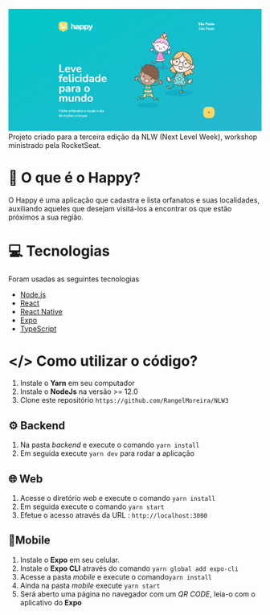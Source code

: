 ![Tela Inicial da aplicação Happy](https://raw.githubusercontent.com/RangelMoreira/NLW3/main/Imagem%20de%20apresenta%C3%A7%C3%A3o.png)
Projeto criado para a terceira edição da NLW (Next Level Week), workshop ministrado pela RocketSeat.

# 👶 O que é o Happy? 

O Happy é uma aplicação que cadastra e lista orfanatos e suas localidades, auxiliando aqueles que desejam visitá-los a encontrar os que estão próximos a sua região.

# 💻 Tecnologias

Foram usadas as seguintes tecnologias

-   [Node.js](https://nodejs.org/en/)
-   [React](https://reactjs.org/)
-   [React Native](https://facebook.github.io/react-native/)
-   [Expo](https://expo.io/)
-   [TypeScript](https://www.typescriptlang.org/)

# </> Como utilizar o código?

1.  Instale o **Yarn** em seu computador
2.  Instale o **NodeJs** na versão >= 12.0
3.  Clone este repositório `https://github.com/RangelMoreira/NLW3`

## ⚙️ Backend

1.  Na pasta  *backend* e execute o comando `yarn install`
2.  Em seguida execute  `yarn dev` para rodar a aplicação

## 🌐 Web 

1. Acesse o diretório *web* e execute o comando `yarn install`
2. Em seguida execute o comando `yarn start`
3. Efetue o acesso através da URL : `http://localhost:3000`

##  📱Mobile

1.  Instale o **Expo** em seu celular.
2.  Instale o **Expo CLI** através do comando `yarn global add expo-cli`
3.  Acesse a pasta *mobile* e execute o comando`yarn install` 
4.  Ainda na pasta *mobile* execute `yarn start`
5.  Será aberto uma página no navegador com um *QR CODE*, leia-o com o aplicativo do **Expo**
